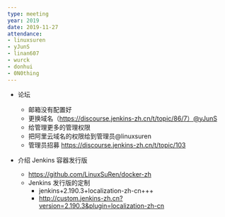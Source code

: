 ```yaml
---
type: meeting
year: 2019
date: 2019-11-27
attendance:
- linuxsuren
- yJunS
- linan607
- wurck
- donhui
- 0N0thing
---
```


* 论坛
    * 邮箱没有配置好
    * 更换域名（https://discourse.jenkins-zh.cn/t/topic/86/7）@yJunS
    * 给管理更多的管理权限
    * 把阿里云域名的权限给到管理员@linuxsuren
    * 管理员招募 https://discourse.jenkins-zh.cn/t/topic/103

* 介绍 Jenkins 容器发行版
    * https://github.com/LinuxSuRen/docker-zh
    * Jenkins 发行版的定制
        * jenkins+2.190.3+localization-zh-cn+++
        * http://custom.jenkins-zh.cn?version=2.190.3&plugin=localization-zh-cn
